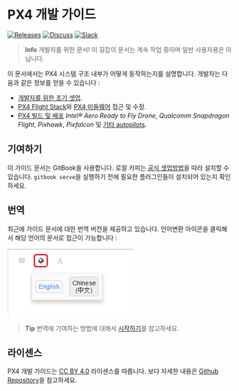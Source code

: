 # PX4 개발 가이드

[![Releases](https://img.shields.io/github/release/PX4/Firmware.svg)](https://github.com/PX4/Firmware/releases) [![Discuss](https://img.shields.io/badge/discuss-px4-ff69b4.svg)](http://discuss.px4.io/) [![Slack](https://px4-slack.herokuapp.com/badge.svg)](http://slack.px4.io)

> **Info** 개발자를 위한 문서! 이 길잡이 문서는 계속 작업 중이며 일반 사용자용은 아닙니다.

이 문서에서는 PX4 시스템 구조 내부가 어떻게 동작하는지를 설명합니다. 개발자는 다음과 같은 정보를 얻을 수 있습니다 :

* [개발자를 위한 초기 셋업](setup/config_initial.md).
* [PX4 Flight Stack](concept/flight_stack.md)와 [PX4 미들웨어](concept/middleware.md) 접근 및 수정.
* [PX4 빌드 및 배포](setup/building_px4.md) *Intel® Aero Ready to Fly Drone*, *Qualcomm Snapdragon Flight*, *Pixhawk*, *Pixfalcon* 및 [기타 autopilots](https://docs.px4.io/en/flight_controller/).

## 기여하기

이 가이드 문서는 GitBook을 사용합니다. 로컬 카피는 [공식 셋업방법](https://toolchain.gitbook.com/setup.html)을 따라 설치할 수 있습니다. `gitbook serve`을 실행하기 전에 필요한 플러그인들이 설치되어 있는지 확인하세요.

## 번역

최근에 가이드 문서에 대한 번역 버전을 제공하고 있습니다. 언어변환 아이콘을 클릭해서 해당 언어의 문서로 접근이 가능합니다 :

![Gitbook 언어 선택](../assets/gitbook/gitbook_language_selector.png)

> **Tip** 번역에 기여하는 방법에 대해서 [시작하기](https://github.com/PX4/px4_user_guide#translation)를 참고하세요.


## 라이센스

PX4 개발 가이드는 [CC BY 4.0](https://creativecommons.org/licenses/by/4.0/) 라이센스를 따릅니다. 보다 자세한 내용은 [Github Repository](https://github.com/PX4/Devguide)을 참고하세요.
